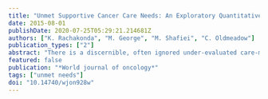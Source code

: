 ```yaml
---
title: "Unmet Supportive Cancer Care Needs: An Exploratory Quantitative Study in Rural Australia."
date: 2015-08-01
publishDate: 2020-07-25T05:29:21.214681Z
authors: ["K. Rachakonda", "M. George", "M. Shafiei", "C. Oldmeadow"]
publication_types: ["2"]
abstract: "There is a discernible, often ignored under-evaluated care-management gap in supportive cancer care, where the estimated clinical outcome is seldom translated into patient-centered benefit.The present research is an exploratory cross-sectional quantitative questionnaire survey study done in rural regions of Australia with the sole purpose of evaluating the care-management gap in terms of the unmet supportive needs of advanced cancer patients to provide baseline data for planning, drafting and implementing innovative and effective supportive care services that will address the specific priorities and unmet needs identified in this vulnerable population in the remote and rural regions.The questionnaire (NA-ACP) was comprised of 132 questions covering seven domains of supportive care. Three centers in rural regions of Australia were selected for the study. While center 1 had medical and surgical specialties, centers 2 and 3 were outreach oncology clinics with nurse-led chemotherapy units. A total sample of 75 patients getting continuous treatment procedures at these three oncology units was given the NA-ACP questionnaire.The data from this study can be used to improve and inform care for this population by identifying specific unmet supportive needs."
featured: false
publication: "*World journal of oncology*"
tags: ["unmet needs"]
doi: "10.14740/wjon928w"
---
```



